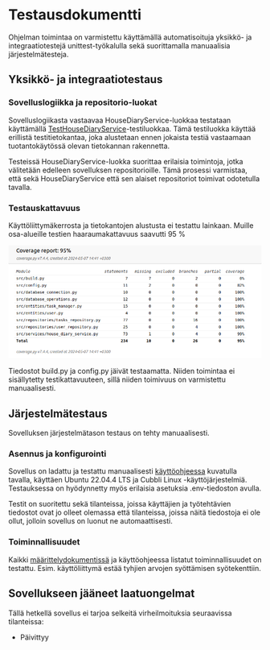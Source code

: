 # Testausdokumentti

Ohjelman toimintaa on varmistettu käyttämällä automatisoituja yksikkö- ja integraatiotestejä unittest-työkalulla sekä suorittamalla manuaalisia järjestelmätesteja.

## Yksikkö- ja integraatiotestaus

### Sovelluslogiikka ja repositorio-luokat

Sovelluslogiikasta vastaavaa HouseDiaryService-luokkaa testataan käyttämällä [TestHouseDiaryService](https://github.com/RGH84/ot-harkkatyo/blob/master/housediary/src/tests/house_diary_service_test.py)-testiluokkaa. Tämä testiluokka käyttää erillistä testitietokantaa, joka alustetaan ennen jokaista testiä vastaamaan tuotantokäytössä olevan tietokannan rakennetta.

Testeissä HouseDiaryService-luokka suorittaa erilaisia toimintoja, jotka välitetään edelleen sovelluksen repositorioille. Tämä prosessi varmistaa, että sekä HouseDiaryService että sen alaiset repositoriot toimivat odotetulla tavalla.

### Testauskattavuus

Käyttöliittymäkerrosta ja tietokantojen alustusta ei testattu lainkaan. Muille osa-alueille testien haaraumakattavuus saavutti 95 %

![](./kuvat/testikattavuus.png)

Tiedostot build.py ja config.py jäivät testaamatta. Niiden toimintaa ei sisällytetty testikattavuuteen, sillä niiden toimivuus on varmistettu manuaalisesti.

## Järjestelmätestaus

Sovelluksen järjestelmätason testaus on tehty manuaalisesti.

### Asennus ja konfigurointi

Sovellus on ladattu ja testattu manuaalisesti [käyttöohjeessa](./kayttoohje.md) kuvatulla tavalla, käyttäen Ubuntu 22.04.4 LTS ja Cubbli Linux -käyttöjärjestelmiä. Testauksessa on hyödynnetty myös erilaisia asetuksia .env-tiedoston avulla.

Testit on suoritettu sekä tilanteissa, joissa käyttäjien ja työtehtävien tiedostot ovat jo olleet olemassa että tilanteissa, joissa näitä tiedostoja ei ole ollut, jolloin sovellus on luonut ne automaattisesti.

### Toiminnallisuudet

Kaikki [määrittelydokumentissä](./vaatimusmaarittely.md#perusversion-tarjoama-toiminnallisuus) ja käyttöohjeessa listatut toiminnallisuudet on testattu. Esim. käyttöliittymä estää tyhjien arvojen syöttämisen syötekenttiin.

## Sovellukseen jääneet laatuongelmat

Tällä hetkellä sovellus ei tarjoa selkeitä virheilmoituksia seuraavissa tilanteissa:

- Päivittyy
